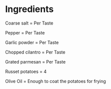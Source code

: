 # Ingredients

Coarse salt = Per Taste      

Pepper =  Per Taste         

Garlic powder =  Per Taste 

Chopped cilantro = Per Taste

Grated parmesan = Per Taste

Russet potatoes = 4

Olive Oil = Enough to coat the potatoes for frying
